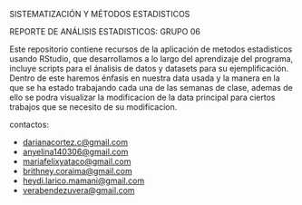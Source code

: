 SISTEMATIZACIÓN Y MÉTODOS ESTADISTICOS

REPORTE DE ANÁLISIS ESTADISTICOS: GRUPO 06

Este repositorio contiene recursos de la aplicación de metodos estadisticos usando RStudio, que desarrollamos a lo largo del aprendizaje del programa, incluye scripts para el ánalisis de datos y datasets para su ejemplificación.
Dentro de este haremos énfasis en nuestra data usada y la manera en la que se ha estado trabajando cada una de las semanas de clase, ademas de ello se podra visualizar la modificacion de la data principal para ciertos trabajos que se necesito de su modificacion.

contactos: 
- darianacortez.c@gmail.com
- anyelina140306@gmail.com
- mariafelixyataco@gmail.com
- brithney.coraima@gmail.com
- heydi.larico.mamani@gmail.com
- verabendezuvera@gmail.com

